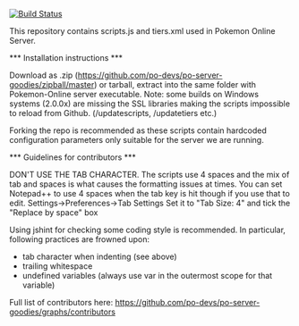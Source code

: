 [![Build Status](https://travis-ci.org/po-devs/po-server-goodies.png)](https://travis-ci.org/po-devs/po-server-goodies)

This repository contains scripts.js and tiers.xml used in Pokemon Online Server.

*** Installation instructions ***

Download as .zip (https://github.com/po-devs/po-server-goodies/zipball/master) or tarball,
extract into the same folder with Pokemon-Online server executable.
Note: some builds on Windows systems (2.0.0x) are missing the SSL libraries making
the scripts impossible to reload from Github. (/updatescripts, /updatetiers etc.)

Forking the repo is recommended as these scripts contain hardcoded configuration parameters
only suitable for the server we are running.

*** Guidelines for contributors ***

DON'T USE THE TAB CHARACTER. The scripts use 4 spaces and the mix of tab and spaces is what
causes the formatting issues at times.
You can set Notepad++ to use 4 spaces when the tab key is hit though if you use that to edit.
Settings->Preferences->Tab Settings
Set it to "Tab Size: 4" and tick the "Replace by space" box

Using jshint for checking some coding style is recommended.
In particular, following practices are frowned upon:
- tab character when indenting (see above)
- trailing whitespace
- undefined variables (always use var in the outermost scope for that variable)

Full list of contributors here: https://github.com/po-devs/po-server-goodies/graphs/contributors